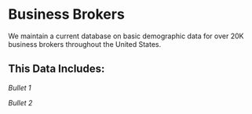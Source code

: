 # Business Brokers

We maintain a current database on basic demographic data for over 20K business brokers throughout the United States. 

## This Data Includes:

*Bullet 1*

*Bullet 2*

